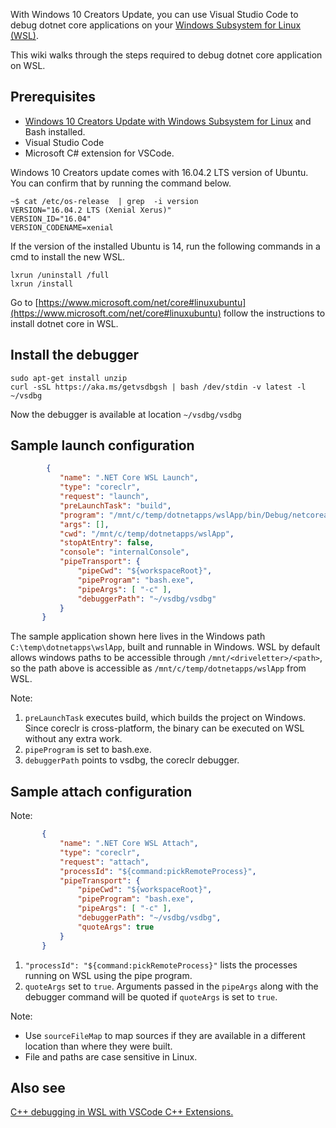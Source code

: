 With Windows 10 Creators Update, you can use Visual Studio Code to debug dotnet core applications on your [Windows Subsystem for Linux (WSL)](https://msdn.microsoft.com/en-us/commandline/wsl/about).

This wiki walks through the steps required to debug dotnet core application on WSL.

## Prerequisites
* [Windows 10 Creators Update with Windows Subsystem for Linux](https://msdn.microsoft.com/en-us/commandline/wsl/install_guide) and Bash installed.
* Visual Studio Code 
* Microsoft C# extension for VSCode. 

Windows 10 Creators update comes with 16.04.2 LTS version of Ubuntu. You can confirm that by running the command below.

```
~$ cat /etc/os-release  | grep  -i version
VERSION="16.04.2 LTS (Xenial Xerus)"
VERSION_ID="16.04"
VERSION_CODENAME=xenial
```

If the version of the installed Ubuntu is 14, run the following commands in a cmd to install the new WSL. 

```
lxrun /uninstall /full
lxrun /install
```

Go to [https://www.microsoft.com/net/core#linuxubuntu](https://www.microsoft.com/net/core#linuxubuntu) follow the instructions to install dotnet core in WSL.

## Install the debugger

```
sudo apt-get install unzip
curl -sSL https://aka.ms/getvsdbgsh | bash /dev/stdin -v latest -l ~/vsdbg
```

Now the debugger is available at location `~/vsdbg/vsdbg`

## Sample launch configuration

```json
        {
           "name": ".NET Core WSL Launch",
           "type": "coreclr",
           "request": "launch",
           "preLaunchTask": "build",
           "program": "/mnt/c/temp/dotnetapps/wslApp/bin/Debug/netcoreapp1.1/wslApp.dll",
           "args": [],
           "cwd": "/mnt/c/temp/dotnetapps/wslApp",
           "stopAtEntry": false,
           "console": "internalConsole",
           "pipeTransport": {
               "pipeCwd": "${workspaceRoot}",
               "pipeProgram": "bash.exe",
               "pipeArgs": [ "-c" ],
               "debuggerPath": "~/vsdbg/vsdbg"
           }
       }
```

The sample application shown here lives in the Windows path `C:\temp\dotnetapps\wslApp`, built and runnable in Windows. WSL by default allows windows paths to be accessible through `/mnt/<driveletter>/<path>`, so the path above is accessible as `/mnt/c/temp/dotnetapps/wslApp` from WSL. 

Note:
1. `preLaunchTask` executes build, which builds the project on Windows. Since coreclr is cross-platform, the binary can be executed on WSL without any extra work.
2. `pipeProgram` is set to bash.exe. 
3. `debuggerPath` points to vsdbg, the coreclr debugger.

## Sample attach configuration
Note: 
```json
       {
           "name": ".NET Core WSL Attach",
           "type": "coreclr",
           "request": "attach",
           "processId": "${command:pickRemoteProcess}",
           "pipeTransport": {
               "pipeCwd": "${workspaceRoot}",
               "pipeProgram": "bash.exe",
               "pipeArgs": [ "-c" ],
               "debuggerPath": "~/vsdbg/vsdbg",
               "quoteArgs": true
           }
       }
```
1. `"processId": "${command:pickRemoteProcess}"` lists the processes running on WSL using the pipe program. 
2. `quoteArgs` set to `true`. Arguments passed in the `pipeArgs` along with the debugger command will be quoted if `quoteArgs` is set to `true`. 

Note: 
* Use `sourceFileMap` to map sources if they are available in a different location than where they were built. 
* File and paths are case sensitive in Linux.

## Also see
[C++ debugging in WSL with VSCode C++ Extensions.](https://github.com/Microsoft/vscode-cpptools/blob/master/Documentation/Debugger/gdb/Windows%20Subsystem%20for%20Linux.md)